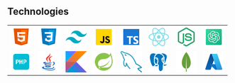 <h2>Technologies</h2>
<div align="center">
  <table>
    <tr>
      <td><img src="https://github.com/spring-boot-react/spring-boot-react/blob/main/images/html.png" alt="html"></td>
      <td><img src="https://github.com/spring-boot-react/spring-boot-react/blob/main/images/css.png" alt="css"></td>
      <td><img src="https://github.com/spring-boot-react/spring-boot-react/blob/main/images/tailwindcss.png" alt="tailwindcss"></td>
      <td><img src="https://github.com/spring-boot-react/spring-boot-react/blob/main/images/javascript.png" alt="javascript"></td>
      <td><img src="https://github.com/spring-boot-react/spring-boot-react/blob/main/images/typescript.png" alt="typescript"></td>
      <td><img src="https://github.com/spring-boot-react/spring-boot-react/blob/main/images/react.png" alt="react"></td>
      <td><img src="https://github.com/spring-boot-react/spring-boot-react/blob/main/images/node-js.png" alt="node-js"></td>
      <td><img src="https://github.com/spring-boot-react/spring-boot-react/blob/main/images/chatgpt.png" alt="chatgpt"></td>
    </tr>
    <tr>
      <td><img src="https://github.com/spring-boot-react/spring-boot-react/blob/main/images/php.png" alt="php"></td>
      <td><img src="https://github.com/spring-boot-react/spring-boot-react/blob/main/images/java.png" alt="java"></td>
      <td><img src="https://github.com/spring-boot-react/spring-boot-react/blob/main/images/kotlin.png" alt="kotlin"></td>
      <td><img src="https://github.com/spring-boot-react/spring-boot-react/blob/main/images/spring-boot.png" alt="spring-boot"></td>
      <td><img src="https://github.com/spring-boot-react/spring-boot-react/blob/main/images/mysql.png" alt="mysql"></td>
      <td><img src="https://github.com/spring-boot-react/spring-boot-react/blob/main/images/postgresql.png" alt="postgresql"></td>
      <td><img src="https://github.com/spring-boot-react/spring-boot-react/blob/main/images/mongo-db.png" alt="mongo-db"></td>
      <td><img src="https://github.com/spring-boot-react/spring-boot-react/blob/main/images/azure.png" alt="azure"></td>
    </tr>
  </table>
</div>
